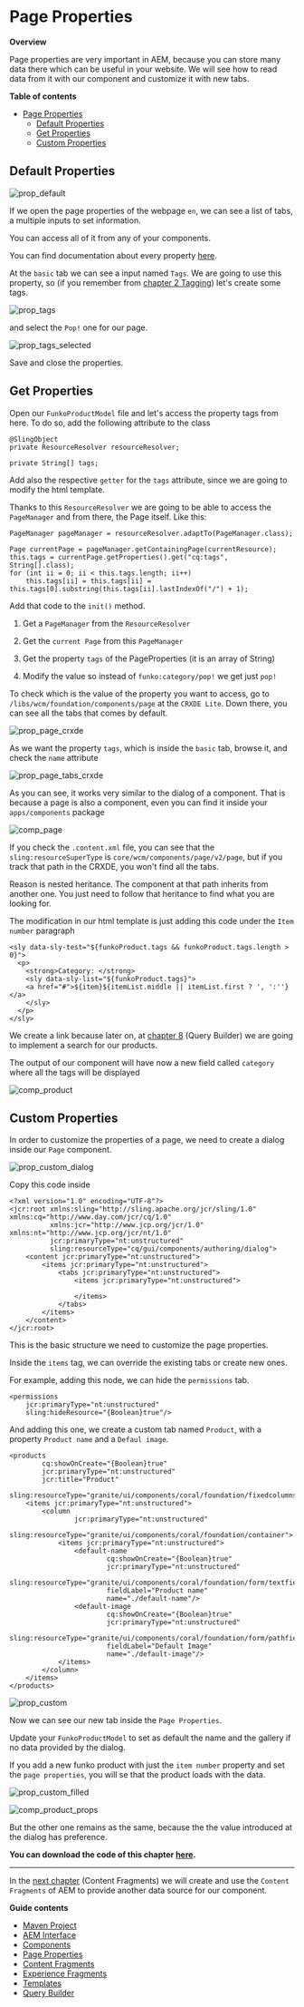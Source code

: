 # Page Properties

**Overview**

Page properties are very important in AEM, because you can store many data there which can be useful in your website.
We will see how to read data from it with our component and customize it with new tabs.

**Table of contents**

- [Page Properties](#page-properties)
  - [Default Properties](#default-properties)
  - [Get Properties](#get-properties)
  - [Custom Properties](#custom-properties)

## Default Properties

![prop_default](assets/prop_default.png)

If we open the page properties of the webpage `en`, we can see a list of tabs, a multiple inputs to set information.

You can access all of it from any of your components.

You can find documentation about every property [here](https://helpx.adobe.com/experience-manager/6-2/sites/authoring/using/editing-page-properties.html).

At the `basic` tab we can see a input named `Tags`. We are going to use this property, so (if you remember from [chapter 2 Tagging](../2_aem_interface/Readme.md#tagging)) let's create some tags.

![prop_tags](assets/prop_tags.png)

and select the `Pop!` one for our page.

![prop_tags_selected](assets/prop_tags_selected.png)

Save and close the properties.

## Get Properties

Open our `FunkoProductModel` file and let's access the property tags from here. To do so, add the following attribute to the class
```
@SlingObject
private ResourceResolver resourceResolver;

private String[] tags;
```

Add also the respective `getter` for the `tags` attribute, since we are going to modify the html template.

Thanks to this `ResourceResolver` we are going to be able to access the `PageManager` and from there, the Page itself. Like this:
```
PageManager pageManager = resourceResolver.adaptTo(PageManager.class);

Page currentPage = pageManager.getContainingPage(currentResource);
this.tags = currentPage.getProperties().get("cq:tags", String[].class);
for (int ii = 0; ii < this.tags.length; ii++)
    this.tags[ii] = this.tags[ii] = this.tags[0].substring(this.tags[ii].lastIndexOf("/") + 1);
```

Add that code to the `init()` method.

1. Get a `PageManager` from the `ResourceResolver`

2. Get the `current Page` from this `PageManager`

3. Get the property `tags` of the PageProperties (it is an array of String)

4. Modify the value so instead of `funko:category/pop!` we get just `pop!`

To check which is the value of the property you want to access, go to `/libs/wcm/foundation/components/page` at the `CRXDE Lite`. Down there, you can see all the tabs that comes by default.

![prop_page_crxde](assets/prop_page_crxde.png)

As we want the property `tags`, which is inside the `basic` tab, browse it, and check the `name` attribute

![prop_page_tabs_crxde](assets/prop_page_tags_crxde.png)

As you can see, it works very similar to the dialog of a component. That is because a page is also a component, even you can find it inside your `apps/components` package

![comp_page](assets/comp_page.png)

If you check the `.content.xml` file, you can see that the `sling:resourceSuperType` is `core/wcm/components/page/v2/page`, but if you track that path in the CRXDE, you won't find all the tabs.

Reason is nested heritance. The component at that path inherits from another one. You just need to follow that heritance to find what you are looking for. 

The modification in our html template is just adding this code under the `Item number` paragraph
```
<sly data-sly-test="${funkoProduct.tags && funkoProduct.tags.length > 0}">
  <p>
    <strong>Category: </strong>
    <sly data-sly-list="${funkoProduct.tags}">
    <a href="#">${item}${itemList.middle || itemList.first ? ', ':''}</a>
    </sly>
  </p>
</sly>
```

We create a link because later on, at [chapter 8](../8_query_builder/Readme.md) (Query Builder) we are going to implement a search for our products.

The output of our component will have now a new field called `category` where all the tags will be displayed

![comp_product](assets/comp_product.png)

## Custom Properties

In order to customize the properties of a page, we need to create a dialog inside our `Page` component.

![prop_custom_dialog](assets/prop_custom_dialog.png)

Copy this code inside
```
<?xml version="1.0" encoding="UTF-8"?>
<jcr:root xmlns:sling="http://sling.apache.org/jcr/sling/1.0" xmlns:cq="http://www.day.com/jcr/cq/1.0"
          xmlns:jcr="http://www.jcp.org/jcr/1.0" xmlns:nt="http://www.jcp.org/jcr/nt/1.0"
          jcr:primaryType="nt:unstructured"
          sling:resourceType="cq/gui/components/authoring/dialog">
    <content jcr:primaryType="nt:unstructured">
        <items jcr:primaryType="nt:unstructured">
            <tabs jcr:primaryType="nt:unstructured">
                <items jcr:primaryType="nt:unstructured">
                    
                </items>
            </tabs>
        </items>
    </content>
</jcr:root>
```

This is the basic structure we need to customize the page properties.

Inside the `items` tag, we can override the existing tabs or create new ones.

For example, adding this node, we can hide the `permissions` tab.
```
<permissions
    jcr:primaryType="nt:unstructured"
    sling:hideResource="{Boolean}true"/>
```

And adding this one, we create a custom tab named `Product`, with a property `Product name` and a `Defaul image`.
```
<products
        cq:showOnCreate="{Boolean}true"
        jcr:primaryType="nt:unstructured"
        jcr:title="Product"
        sling:resourceType="granite/ui/components/coral/foundation/fixedcolumns">
    <items jcr:primaryType="nt:unstructured">
        <column
                jcr:primaryType="nt:unstructured"
                sling:resourceType="granite/ui/components/coral/foundation/container">
            <items jcr:primaryType="nt:unstructured">
                <default-name
                        cq:showOnCreate="{Boolean}true"
                        jcr:primaryType="nt:unstructured"
                        sling:resourceType="granite/ui/components/coral/foundation/form/textfield"
                        fieldLabel="Product name"
                        name="./default-name"/>
                <default-image
                        cq:showOnCreate="{Boolean}true"
                        jcr:primaryType="nt:unstructured"
                        sling:resourceType="granite/ui/components/coral/foundation/form/pathfield"
                        fieldLabel="Default Image"
                        name="./default-image"/>
            </items>
        </column>
    </items>
</products>
```

![prop_custom](assets/prop_custom.png)

Now we can see our new tab inside the `Page Properties`.

Update your `FunkoProductModel` to set as default the name and the gallery if no data provided by the dialog.

If you add a new funko product with just the `item number` property and set the `page properties`, you will se that the product loads with the data.

![prop_custom_filled](assets/prop_custom_filled.png)

![comp_product_props](assets/comp_product_props.png)

But the other one remains as the same, because the the value introduced at the dialog has preference.

**You can download the code of this chapter [here](assets/FunkoChapter4.zip).**


---

In the [next chapter](../5_content_fragments/Readme.md) (Content Fragments) we will create and use the `Content Fragments` of AEM to provide another data source for our component.

**Guide contents**
- [Maven Project](../1_maven_project/Readme.md)
- [AEM Interface](../2_aem_interface/Readme.md)
- [Components](../3_components/Readme.md)
- [Page Properties](../4_page_properties/Readme.md)
- [Content Fragments](../5_content_fragments/Readme.md)
- [Experience Fragments](../6_experience_fragments/Readme.md)
- [Templates](../7_templates/Readme.md)
- [Query Builder](../8_query_builder/Readme.md)